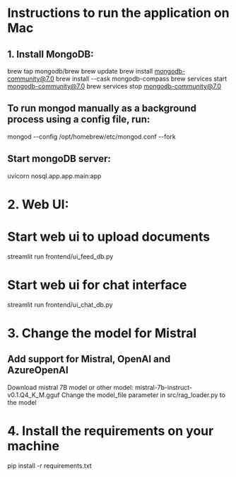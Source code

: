 # Instructions to run the application on Mac

## 1. Install MongoDB:

brew tap mongodb/brew
brew update
brew install mongodb-community@7.0
brew install --cask mongodb-compass
brew services start mongodb-community@7.0
brew services stop mongodb-community@7.0

## To run mongod manually as a background process using a config file, run:
mongod --config /opt/homebrew/etc/mongod.conf --fork

## Start mongoDB server:
uvicorn nosql.app.app.main:app

# 2. Web UI:
# Start web ui to upload documents
streamlit run frontend/ui_feed_db.py

# Start web ui for chat interface
streamlit run frontend/ui_chat_db.py

# 3. Change the model for Mistral
## Add support for Mistral, OpenAI and AzureOpenAI
Download mistral 7B model or other model: mistral-7b-instruct-v0.1.Q4_K_M.gguf
Change the model_file parameter in src/rag_loader.py to the model

# 4. Install the requirements on your machine
pip install -r requirements.txt

